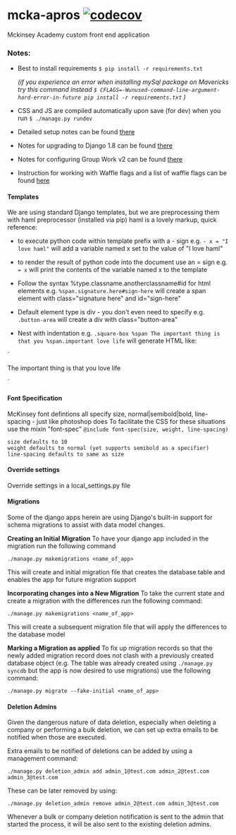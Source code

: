 

mcka-apros   [![codecov](https://codecov.io/gh/mckinseyacademy/mcka_apros/branch/development/graph/badge.svg?token=bN22sHuE49)](https://codecov.io/gh/mckinseyacademy/mcka_apros)
==========

Mckinsey Academy custom front end application

### Notes:

* Best to install requirements
`$ pip install -r requirements.txt`

    _(if you experience an error when installing mySql package on Mavericks try this command instead
`$ CFLAGS=-Wunused-command-line-argument-hard-error-in-future pip install -r requirements.txt`
    )_

* CSS and JS are compiled automatically upon save (for dev) when you run
`$ ./manage.py rundev`

* Detailed setup notes can be found [there][setup-notes]

* Notes for upgrading to Django 1.8 can be found [there][upgrade-notes]

* Notes for configuring Group Work v2 can be found [there][group-work-config]

* Instruction for working with Waffle flags and a list of waffle flags can be
found [here](docs/Waffle_Setup.md)

[setup-notes]: /docs/SetupNotes.md
[upgrade-notes]: /docs/UpgradeNotes.md
[group-work-config]: /docs/GroupWorkConfiguration.md

#### Templates
We are using standard Django templates, but we are preprocessing them with haml preprocessor (installed via pip)
haml is a lovely markup, quick reference:

  * to execute python code within template prefix with a - sign
    e.g.
`- x = "I love haml"`
    will add a variable named x set to the value of "I love haml"

  * to render the result of python code into the document use an = sign
    e.g.
`= x`
    will print the contents of the variable named x to the template

  * Follow the syntax %type.classname.anotherclassname#id for html elements
    e.g.
`%span.signature.here#sign-here`
    will create a span element with class="signature here" and id="sign-here"

  * Default element type is div - you don't even need to specify
    e.g.
`.button-area`
    will create a div with class="button-area"

  * Nest with indentation
    e.g.
`.square-box
  %span The important thing is that you
  %span.important love life`
    will generate HTML like:

`<div class="square-box">
  <span>The important thing is that you</span>
  <span class="important">love life</span>
</div>`

#### Font Specification
  McKinsey font defintions all specify size, normal|semibold|bold, line-spacing - just like photoshop does
  To facilitate the CSS for these situations use the mixin "font-spec"
`@include font-spec(size, weight, line-spacing)`

    size defaults to 10
    weight defaults to normal (yet supports semibold as a specifier)
    line-spacing defaults to same as size

#### Override settings
Override settings in a local_settings.py file

#### Migrations
Some of the django apps herein are using Django's built-in support for schema migrations to assist with data model changes.

__Creating an Initial Migration__
To have your django app included in the migration run the following command

    ./manage.py makemigrations <name_of_app>

This will create and initial migration file that creates the database table and enables the app for future migration support

__Incorporating changes into a New Migration__
To take the current state and create a migration with the differences run the following command:

    ./manage.py makemigrations <name_of_app>

This will create a subsequent migration file that will apply the differences to the database model

__Marking a Migration as applied__
To fix up migration records so that the newly added migration record does not clash with a previously created database object (e.g. The table was already created using `./manage.py syncdb` but the app is now desired to use migrations) use the following command:

    ./manage.py migrate --fake-initial <name_of_app>

#### Deletion Admins
Given the dangerous nature of data deletion, especially when deleting a company
or performing a bulk deletion, we can set up extra emails to be notified when
those are executed.

Extra emails to be notified of deletions can be added by using a management command:

    ./manage.py deletion_admin add admin_1@test.com admin_2@test.com admin_3@test.com

These can be later removed by using:

    ./manage.py deletion_admin remove admin_2@test.com admin_3@test.com

Whenever a bulk or company deletion notification is sent to the admin that
started the process, it will be also sent to the existing deletion admins.
